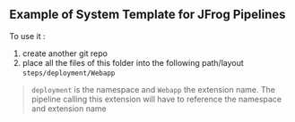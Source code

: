 ## Example of System Template for JFrog Pipelines

To use it :  

1. create another git repo
2. place all the files of this folder into the following path/layout `steps/deployment/Webapp`

> `deployment` is the namespace and `Webapp` the extension name. The pipeline calling this extension will have to reference the namespace and extension name
